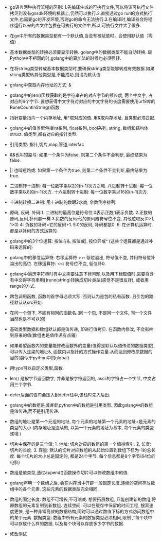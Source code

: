 - go语言两种执行流程的区别:
1.先编译生成的可执行文件,可以将该可执行文件拷贝到没有gosdk环境的机器上,仍然可以执行.2.直接通过go run的方式执行文件,也需要go的开发环境,否则go的命令无法执行.3.在编译时,编译器会将程序运行以来的库文件包换在可执行的文件中,所以,可执行文件大了很多.

- 在go中所有的数据类型都有一个默认值,当没有被赋值时，会使用默认值（零值）.

- 基本数据类型的转换必须要显示转换. golang中的数据类型不能自动转换. 跟Python中不相同的时,golang中的算加法的时候也必须强转. 

- 在将string类型转成基本数据类型时,要确保string类型能够转成有效数据.如果string类型转其他类型是,不能成功,则设为默认值.

- golang中获取内存地址的方式: &

- golang中的len()函数获取的是字符串占的对应字节的额长度, 两个中文字, 占对应的6个字节. 要想获得中文字符对对应的中文字符的长度需要使用urf8库的RuneCountInString()函数

- 指针变量指向一个内存地址, 用*取对应的值. 用&取内存地址. 且类型必须匹配.

- golang中的值类型包括int系列, float系列, bool系列, string, 数组和结构体struct. 值类型,都有对应的指针类型.

- 引用类型: 指针,切片,map,管道,interfac

- &&也叫短路与: 如果一个条件为false, 则第二个条件不会判断, 最终结果为false.

- || 也叫短路或: 如果第一个条件为true, 则第二个条件不会判断,最终结果为true.

- 二进制转十进制: 每一位数字乘以2的(n-1)次方之和. 八进制转十进制: 每一位数字乘以8的(n-1)次方. 十六进制转十进制: 每一位数字乘以16的(n-1)次方.


- 十进制转换二进制: 用十进制的数跟2求商, 余数倒序排列.

- 原码, 反码, 补码:1. 二进制的最高位是符号位:0表示正数,1表示负数.  2.正数的原码,反码,补码都一样.3:负数的反码:他的原码废符号位不变, 其他位取反(0>1, 1>0) 4: 负数的补码=它的反码+1.   5:0的反码, 补码都是0.  6: 在计算机运算时.都是以补码的方式运算的. 


- golang中的3个位运算: 按位与&, 按位或|, 按位异或^ (这些个运算都是通过补码来运算的)

- golang中的移位运算符: 右移运算符 >>: 低位溢出, 符号位不变, 并用符号位补溢出的高位. 左移运算符: <<: 符号位不变, 低位补0.

- golang中遍历字符串时有中文需要注意下标问题,以及用下标取值时,需要将含有中文得字符串用[]rune(string)转换成切片类型(感觉不是很友好), 或者用 range的方式.

- 跨包调用函数, 函数的首字母必须大写. 否则认为是包的私有函数. 且引包的路径默认从src开始.

- 在同一个包下, 不能有相同的函数名.(同一个包, 不是同一个文件, 同一个文件当然也是不可以的)

- 基础类型数据和数组默认都是值传递, 即进行值拷贝. 在函数内修改, 不会影响到原来的值(数组也是值传递有点骚)

- 如果希望函数内的变量能修改函数外的变量(值得是默认以值传递的数据类型),可以传入连梁的地址&, 函数内以指针的方式操作变量.从而达到修改原数据的目的(类似于python中的global)

- 用type可以自定义类型,函数.

- len() 是按字节返回数字, 并非是按字符返回的, ascii的字符占一个字节, 中文占用三个字节.

- defer后面的语句会压入到defer栈中,该栈时先入后出.

- golang中的数组是*值类型*,python中的数组是引用类型. 因此golang中的数组是值传递,而不是引用传递.
- 数组的地址是第一个元组的地址, 每个元素的地址第一个元素的地址+是元素的类型的大小.(内存地址是连续的, 以第一个元素的地址为基本, 每个元素的类型递增.)

- 切片中保存的是三个值: 1. 地址: 切片对应的数组的第一个值得索引. 2. 长度: 切片的长度. 3. 容量: 默认的切片对应数组的从起始位置到数组下标为-1的总长度.
每个切片的大小总是固定的, 都是24个字节, 每个信息都是8个字节(64位的电脑)

- 数组是值类型,通过append()函数操作切片可以修改数组中的值.

- golang声明一个数组之后, 会在内存当中开辟一段固定长度,连续的空间存放数组中的各个元素, 这些元素的数据类型完全相同.

- 数组的固定长度: 数组不可增长,不可缩减. 想要拓展数组, 只能创建新的数组,将原数组的元素复制到新数组. 连续空间: 可以在缓存中保留的时间工程, 搜索速度更快, 是一种非常高效的数据结构,同时可以通过数值下标的方式访问数组中的某个元素.
数据类型: 数组中所有元素的数据类型必须相同,限制了每个块中可以存放什么样的数据, 以及每个块可以存放多少字节的数据.

- 修改测试
